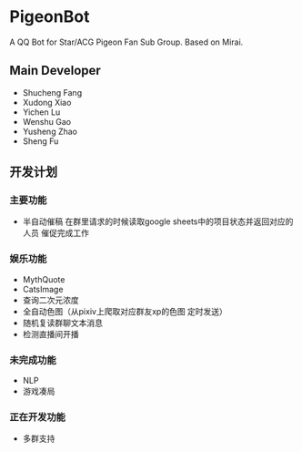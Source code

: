 # PigeonBot
A QQ Bot for Star/ACG Pigeon Fan Sub Group.
Based on Mirai.  

## Main Developer  
* Shucheng Fang
* Xudong Xiao
* Yichen Lu
* Wenshu Gao
* Yusheng Zhao
* Sheng Fu

## 开发计划
### 主要功能
* 半自动催稿 在群里请求的时候读取google sheets中的项目状态并返回对应的人员 催促完成工作  


### 娱乐功能
* MythQuote  
* CatsImage  
* 查询二次元浓度
* 全自动色图（从pixiv上爬取对应群友xp的色图 定时发送）
* 随机复读群聊文本消息  
* 检测直播间开播

### 未完成功能
* NLP
* 游戏凑局

### 正在开发功能  
* 多群支持
